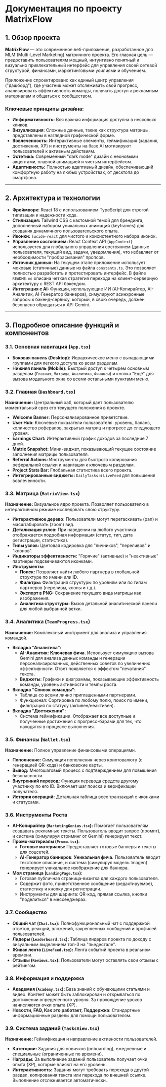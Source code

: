 # Документация по проекту MatrixFlow

## 1. Обзор проекта

**MatrixFlow** — это современное веб-приложение, разработанное для MLM (Multi-Level Marketing) матричного проекта. Его главная цель — предоставить пользователям мощный, интуитивно понятный и визуально привлекательный интерфейс для управления своей сетевой структурой, финансами, маркетинговыми усилиями и обучением.

Приложение спроектировано как единый центр управления ("дашборд"), где участник может отслеживать свой прогресс, анализировать эффективность команды, получать доступ к рекламным материалам и общаться с сообществом.

### Ключевые принципы дизайна:
- **Информативность:** Вся важная информация доступна в несколько кликов.
- **Визуализация:** Сложные данные, такие как структура матрицы, представлены в наглядной графической форме.
- **Вовлеченность:** Интерактивные элементы, геймификация (задания, достижения, XP) и инструменты на базе AI мотивируют пользователей к активным действиям.
- **Эстетика:** Современный "dark mode" дизайн с неоновыми акцентами, плавной анимацией и чистым интерфейсом.
- **Адаптивность:** Полностью адаптивный дизайн, обеспечивающий комфортную работу на любых устройствах, от десктопа до смартфона.

---

## 2. Архитектура и технологии

- **Фреймворк:** React 18 с использованием TypeScript для строгой типизации и надежности кода.
- **Стилизация:** Tailwind CSS с кастомной темой для брендинга, дополненный набором уникальных анимаций (keyframes) для создания динамичного пользовательского опыта.
- **Иконки:** `lucide-react` для чистого и консистентного набора иконок.
- **Управление состоянием:** React Context API (`AppContext`) используется для глобального управления состоянием (данные пользователя, текущий вид, задачи, уведомления), что избавляет от необходимости "пробрасывания" пропсов.
- **Источник данных:** На текущем этапе приложение использует моковые (статичные) данные из файла `constants.ts`. Это позволяет полностью разработать и протестировать интерфейс. В файле `README.md` описана четкая стратегия перехода на клиент-серверную архитектуру с REST API бэкендом.
- **Интеграция с AI:** Функции, использующие ИИ (AI-Копирайтер, AI-Аналитик, AI-Генератор баннеров), симулируют асинхронные запросы к бэкенд-сервису, который, в свою очередь, должен безопасно обращаться к API Gemini.

---

## 3. Подробное описание функций и компонентов

### 3.1. Основная навигация (`App.tsx`)
- **Боковая панель (Desktop):** Иерархическое меню с выпадающими группами для легкого доступа ко всем разделам.
- **Нижняя панель (Mobile):** Быстрый доступ к четырем основным разделам (`Главная`, `Матрица`, `Аналитика`, `Финансы`) и кнопка "Ещё" для вызова модального окна со всеми остальными пунктами меню.

### 3.2. Главная (`Dashboard.tsx`)
**Назначение:** Центральный хаб, который дает пользователю моментальный срез его текущего положения в проекте.
- **Welcome Banner:** Персонализированное приветствие.
- **User Hub:** Ключевые показатели пользователя: уровень, баланс, количество рефералов, закрытых матриц и прогресс до следующего уровня.
- **Earnings Chart:** Интерактивный график доходов за последние 7 дней.
- **Matrix Snapshot:** Мини-виджет, показывающий текущее состояние заполнения матрицы пользователя.
- **Referral Actions:** Инструменты для быстрого копирования реферальной ссылки и навигации к ключевым разделам.
- **Project Stats Bar:** Глобальная статистика всего проекта.
- **Интегрированные виджеты:** `DailyTasks` и `LiveFeed` для повышения вовлеченности.

### 3.3. Матрица (`MatrixView.tsx`)
**Назначение:** Визуальное ядро проекта. Позволяет пользователю в интерактивном режиме исследовать свою структуру.
- **Интерактивное дерево:** Пользователи могут перетаскивать (pan) и масштабировать (zoom) вид.
- **Детализация узлов:** При наведении на любого участника отображается подробная информация (статус, тип, дата регистрации, статистика).
- **Типы узлов:** Цветовая кодировка для "личников", "переливов" и "клонов".
- **Индикаторы эффективности:** "Горячие" (активные) и "неактивные" партнеры подсвечиваются иконками.
- **Инструменты:**
  - **Поиск:** Позволяет найти любого партнера в глобальной структуре по имени или ID.
  - **Фильтры:** Фильтрация структуры по уровням или по типам партнеров (переливы, клоны и т.д.).
  - **Экспорт в PNG:** Сохранение текущего вида матрицы как изображения.
  - **Аналитика структуры:** Вызов детальной аналитической панели для любой выбранной ветки.

### 3.4. Аналитика (`TeamProgress.tsx`)
**Назначение:** Комплексный инструмент для анализа и управления командой.
- **Вкладка "Аналитика":**
  - **AI-Аналитик:** **Ключевая фича.** Использует симуляцию вызова Gemini для анализа данных команды и генерации персонализированных, действенных советов по увеличению эффективности. Ответ появляется с эффектом "печатания" текста.
  - **Виджеты:** Графики и диаграммы, показывающие эффективность команды, уровень активности и темпы роста.
- **Вкладка "Список команды":**
  - Таблица со всеми лично приглашенными партнерами.
  - Функционал: Сортировка по любому полю, поиск по имени, фильтрация по статусу (активен/неактивен).
- **Вкладка "Достижения":**
  - Система геймификации. Отображает все доступные и полученные достижения с прогресс-барами для тех, что находятся в процессе выполнения.

### 3.5. Финансы (`Wallet.tsx`)
**Назначение:** Полное управление финансовыми операциями.
- **Пополнение:** Симуляция пополнения через криптовалюту (с генерацией QR-кода) и банковские карты.
- **Вывод:** Многошаговый процесс с подтверждением для повышения безопасности.
- **Внутренний перевод:** Функция перевода средств другому участнику по его ID. Включает шаг поиска и верификации получателя.
- **История операций:** Детальная таблица всех транзакций с иконками и статусами.

### 3.6. Инструменты Роста
- **AI-Копирайтер (`MarketingGenius.tsx`):** Помогает пользователям создавать рекламные тексты. Пользователь вводит запрос (промпт), и система (симулируя стриминг от Gemini) генерирует текст.
- **Промо-материалы (`Promo.tsx`):**
  - **Готовые материалы:** Предоставляет готовые баннеры и тексты для соцсетей.
  - **AI-Генератор баннеров:** **Уникальная фича.** Пользователь вводит текстовое описание, и система (симулируя модель Imagen) генерирует уникальное изображение для баннера.
- **Моя страница (`LandingPage.tsx`):**
  - Готовая публичная страница-визитка для каждого пользователя.
  - Содержит фото, приветственное сообщение (редактируемое), статистику и кнопку для регистрации.
  - Инструменты для шаринга: QR-код, прямая ссылка, кнопки "поделиться" в мессенджерах.

### 3.7. Сообщество
- **Общий чат (`Chat.tsx`):** Полнофункциональный чат с поддержкой ответов, реакций, вложений, закрепленных сообщений и профилей пользователей.
- **Лидеры (`Leaderboard.tsx`):** Таблица лидеров проекта по доходу с визуальным выделением топ-3 на "пьедестале".
- **Живая лента (`LiveFeed.tsx`):** Лента событий проекта в реальном времени.
- **Отзывы (`Reviews.tsx`):** Пользователи могут оставлять свои отзывы с рейтингом.

### 3.8. Информация и поддержка
- **Академия (`Academy.tsx`):** База знаний с обучающими статьями и видео. Контент может быть заблокирован и открываться по достижении определенного уровня. За прохождение уроков начисляются очки опыта (XP).
- **Новости, FAQ, Как это работает, Поддержка:** Стандартные информационные разделы для помощи пользователям.

### 3.9. Система заданий (`TasksView.tsx`)
**Назначение:** Геймификация и направление активности пользователей.
- **Категории:** Задания для новичков (onboarding), ежедневные и специальные (ограниченные по времени).
- **Награды:** За выполнение заданий пользователь получает очки опыта (XP), которые влияют на его уровень.
- **Интерактивность:** Задания могут требовать перехода в другой раздел, копирования текста или перехода по внешней ссылке. Выполнение отслеживается автоматически.
